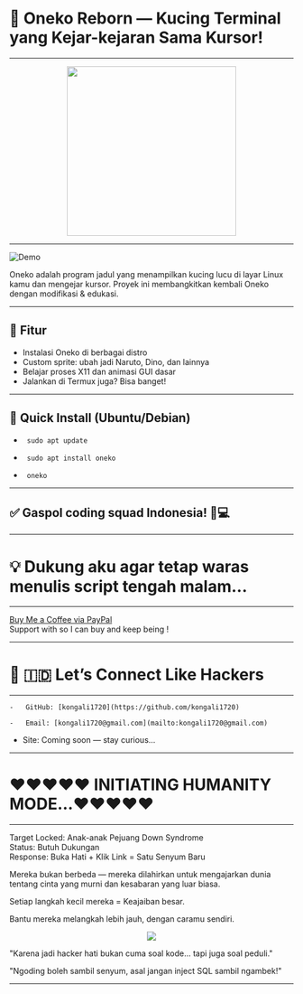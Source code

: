 # 🐾   Oneko Reborn   —   Kucing Terminal yang Kejar-kejaran Sama Kursor!
---

<p align="center"> <img src="https://media1.giphy.com/media/v1.Y2lkPTc5MGI3NjExMTYwNnR2bTNhd2w1d24yYmN1dTRjaTlib3BidWI2ZHY4cXMwbXQwbCZlcD12MV9pbnRlcm5hbF9naWZfYnlfaWQmY3Q9Zw/DqiMTFxiXx0VaVZQbF/giphy.gif" width="300"/></p>

---

![Demo](./screenshots/demo.gif)

Oneko adalah program jadul yang menampilkan kucing lucu di layar Linux kamu dan mengejar kursor. Proyek ini membangkitkan kembali Oneko dengan modifikasi & edukasi.

---

## 🎯 Fitur
- Instalasi Oneko di berbagai distro
- Custom sprite: ubah jadi Naruto, Dino, dan lainnya
- Belajar proses X11 dan animasi GUI dasar
- Jalankan di Termux juga? Bisa banget!

---

## 🚀 Quick Install (Ubuntu/Debian)

  -      sudo apt update

  -      sudo apt install oneko

  -      oneko

---

## ✅ Gaspol coding squad Indonesia! 🚀💻

---

#  💡 Dukung aku agar tetap waras menulis script tengah malam...
---

  [Buy Me a Coffee via PayPal](https://www.paypal.com/paypalme/bungtempong99)    
Support with   so I can buy   and keep being  !

---

# 🚀 🇮🇩 Let’s Connect Like Hackers
---

    -   GitHub: [kongali1720](https://github.com/kongali1720)

    -   Email: [kongali1720@gmail.com](mailto:kongali1720@gmail.com)

  -   Site: Coming soon — stay curious...

---
 # ❤️❤️❤❤️❤️ INITIATING HUMANITY MODE...❤️❤️❤❤️❤️
---

  Target Locked: Anak-anak Pejuang Down Syndrome  
  Status: Butuh Dukungan  
  Response: Buka Hati + Klik Link = Satu Senyum Baru

  Mereka bukan berbeda — mereka dilahirkan untuk mengajarkan dunia tentang cinta yang murni dan kesabaran yang luar biasa.

  Setiap langkah kecil mereka = Keajaiban besar.

  Bantu mereka melangkah lebih jauh, dengan caramu sendiri.

<p align="center">
  <a href="https://mydonation4ds.github.io/" target="_blank">
    <img src="https://img.shields.io/badge/SUPPORT--NOW-%F0%9F%A7%A1-orange?style=for-the-badge&logo=heart" />
  </a>
</p>

"Karena jadi hacker hati bukan cuma soal kode... tapi juga soal peduli." 

"Ngoding boleh sambil senyum, asal jangan inject SQL sambil ngambek!" 

---
